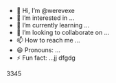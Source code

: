 - 👋 Hi, I’m @werevexe
- 👀 I’m interested in ...
- 🌱 I’m currently learning ...
- 💞️ I’m looking to collaborate on ...
- 📫 How to reach me ...
- 😄 Pronouns: ...
- ⚡ Fun fact: ...jj
dfgdg
<!---ad
werevexe/werevexe is a ✨ special ✨ repository because its `README.md` (this file) appears on your GitHub profile.123
You can click the Preview link to take a look at your changes.
--->3345
